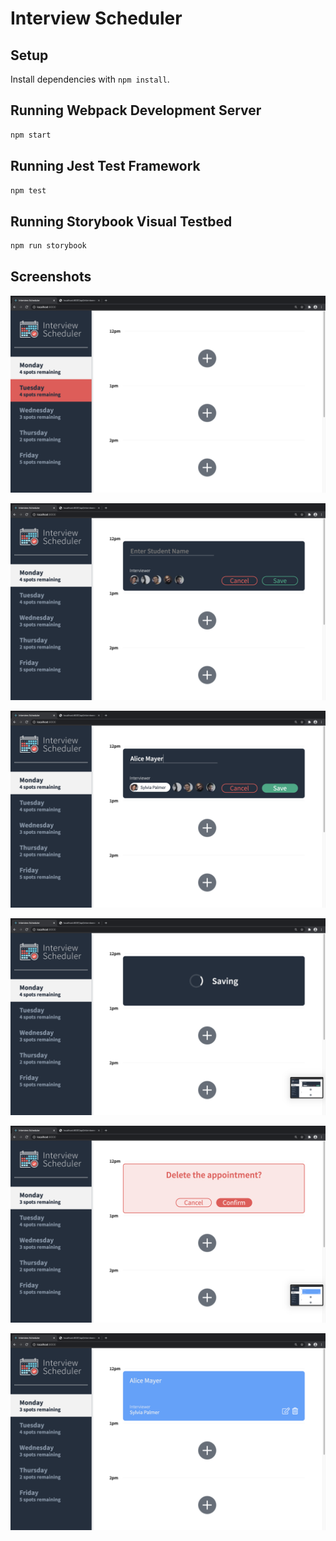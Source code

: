# Interview Scheduler

## Setup

Install dependencies with `npm install`.

## Running Webpack Development Server

```sh
npm start
```

## Running Jest Test Framework

```sh
npm test
```

## Running Storybook Visual Testbed

```sh
npm run storybook
```

## Screenshots
!["Selecting days"](https://raw.githubusercontent.com/al-lotina/scheduler/master/docs/selecting-days.png)

!["Interview form"](https://raw.githubusercontent.com/al-lotina/scheduler/master/docs/interview-form.png)

!["Creating or editing interview"](https://raw.githubusercontent.com/al-lotina/scheduler/master/docs/creating-editing.png)

!["Status notification"](https://raw.githubusercontent.com/al-lotina/scheduler/master/docs/status.png)

!["Delete confirmation"](https://raw.githubusercontent.com/al-lotina/scheduler/master/docs/delete-confirmation.png)

!["Booked interview"](https://raw.githubusercontent.com/al-lotina/scheduler/master/docs/booked-interview.png)



